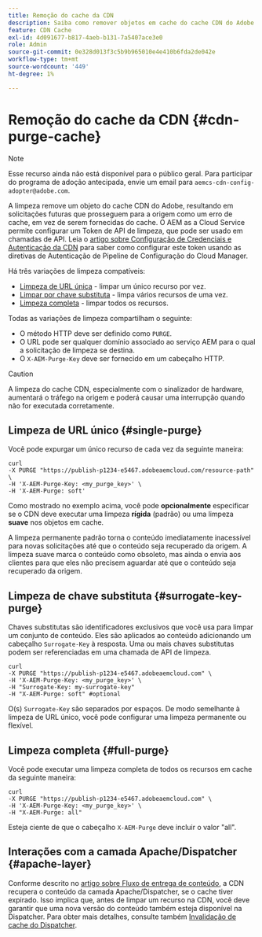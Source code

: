 ```yaml
---
title: Remoção do cache da CDN
description: Saiba como remover objetos em cache do cache CDN do Adobe configurando o token de API de limpeza que pode ser usado em chamadas de API.
feature: CDN Cache
exl-id: 4d091677-b817-4aeb-b131-7a5407ace3e0
role: Admin
source-git-commit: 0e328d013f3c5b9b965010e4e410b6fda2de042e
workflow-type: tm+mt
source-wordcount: '449'
ht-degree: 1%

---
```


# Remoção do cache da CDN {#cdn-purge-cache}

>[!NOTE]
>Esse recurso ainda não está disponível para o público geral. Para participar do programa de adoção antecipada, envie um email para `aemcs-cdn-config-adopter@adobe.com`.

A limpeza remove um objeto do cache CDN do Adobe, resultando em solicitações futuras que prosseguem para a origem como um erro de cache, em vez de serem fornecidas do cache.
O AEM as a Cloud Service permite configurar um Token de API de limpeza, que pode ser usado em chamadas de API. Leia o [artigo sobre Configuração de Credenciais e Autenticação da CDN](/help/implementing/dispatcher/cdn-credentials-authentication.md#purge-API-token) para saber como configurar este token usando as diretivas de Autenticação de Pipeline de Configuração do Cloud Manager.

Há três variações de limpeza compatíveis:

* [Limpeza de URL única](#single-purge) - limpar um único recurso por vez.
* [Limpar por chave substituta](#surrogate-key-purge) - limpa vários recursos de uma vez.
* [Limpeza completa](#full-purge) - limpar todos os recursos.

Todas as variações de limpeza compartilham o seguinte:

* O método HTTP deve ser definido como `PURGE`.
* O URL pode ser qualquer domínio associado ao serviço AEM para o qual a solicitação de limpeza se destina.
* O `X-AEM-Purge-Key` deve ser fornecido em um cabeçalho HTTP.

>[!CAUTION]
>A limpeza do cache CDN, especialmente com o sinalizador de hardware, aumentará o tráfego na origem e poderá causar uma interrupção quando não for executada corretamente.

## Limpeza de URL único {#single-purge}

Você pode expurgar um único recurso de cada vez da seguinte maneira:

```
curl
-X PURGE "https://publish-p1234-e5467.adobeaemcloud.com/resource-path" \
-H 'X-AEM-Purge-Key: <my_purge_key>' \
-H 'X-AEM-Purge: soft'
```

Como mostrado no exemplo acima, você pode **opcionalmente** especificar se o CDN deve executar uma limpeza **rígida** (padrão) ou uma limpeza **suave** nos objetos em cache.

A limpeza permanente padrão torna o conteúdo imediatamente inacessível para novas solicitações até que o conteúdo seja recuperado da origem. A limpeza suave marca o conteúdo como obsoleto, mas ainda o envia aos clientes para que eles não precisem aguardar até que o conteúdo seja recuperado da origem.

## Limpeza de chave substituta {#surrogate-key-purge}

Chaves substitutas são identificadores exclusivos que você usa para limpar um conjunto de conteúdo. Eles são aplicados ao conteúdo adicionando um cabeçalho `Surrogate-Key` à resposta. Uma ou mais chaves substitutas podem ser referenciadas em uma chamada de API de limpeza.

```
curl
-X PURGE "https://publish-p1234-e5467.adobeaemcloud.com" \
-H 'X-AEM-Purge-Key: <my_purge_key>' \
-H "Surrogate-Key: my-surrogate-key"
-H "X-AEM-Purge: soft" #optional
```

O(s) `Surrogate-Key` são separados por espaços. De modo semelhante à limpeza de URL único, você pode configurar uma limpeza permanente ou flexível.

## Limpeza completa {#full-purge}

Você pode executar uma limpeza completa de todos os recursos em cache da seguinte maneira:

```
curl
-X PURGE "https://publish-p1234-e5467.adobeaemcloud.com" \
-H 'X-AEM-Purge-Key: <my_purge_key>' \
-H "X-AEM-Purge: all"
```

Esteja ciente de que o cabeçalho `X-AEM-Purge` deve incluir o valor &quot;all&quot;.

## Interações com a camada Apache/Dispatcher {#apache-layer}

Conforme descrito no [artigo sobre Fluxo de entrega de conteúdo](/help/implementing/dispatcher/overview.md), a CDN recupera o conteúdo da camada Apache/Dispatcher, se o cache tiver expirado. Isso implica que, antes de limpar um recurso na CDN, você deve garantir que uma nova versão do conteúdo também esteja disponível na Dispatcher. Para obter mais detalhes, consulte também [Invalidação de cache do Dispatcher](/help/implementing/dispatcher/caching.md#disp).
